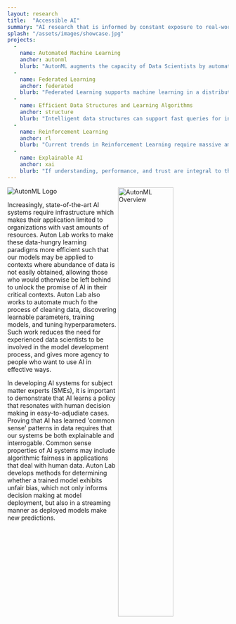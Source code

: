 ```yaml
---
layout: research
title:  "Accessible AI"
summary: "AI research that is informed by constant exposure to real-world, domain-specific constraints including resource limits, privacy considerations, and user trust & understanding." 
splash: "/assets/images/showcase.jpg"
projects:
  - 
    name: Automated Machine Learning
    anchor: autonml
    blurb: "AutonML augments the capacity of Data Scientists by automating searches for plausible modeling process designs. It can help address shortages of qualified personnel and boost productivity of current staff by automatically learning what is learnable from data."
  -
    name: Federated Learning
    anchor: federated
    blurb: "Federated Learning supports machine learning in a distributed manner, by learning on local data and updating global model parameters."
  -
    name: Efficient Data Structures and Learning Algorithms
    anchor: structure
    blurb: "Intelligent data structures can support fast queries for information that may otherwise take a long time to compute, such as temporal scans and robustness guarantees. Efficient  as well as scaling existing learning paradigms."
  -
    name: Reinforcement Learning
    anchor: rl
    blurb: "Current trends in Reinforcement Learning require massive amounts of data and compute power. Work on the Auton Lab makes RL much more efficient and accessible to researchers to push its limits and answer new questions without requiring massive computing infrastructure."
  -
    name: Explainable AI
    anchor: xai
    blurb: "If understanding, performance, and trust are integral to the adoption of AI in new, mission-critical fields, then a model's inability to rationalize its behavior is rate-limiting. If users cannot supervise AI systems, there is a non-trivial chance that AI will inflict otherwise easily preventable harm to humans. Auton Lab develops a variety of tools which are intended to give the developers of AI systems a better understanding of what their models actually learn."
---
```

<img id="autonml" src="{{'/assets/images/AutonML.png' | relative_url}}" alt="AutonML Logo">

<img src="{{'/assets/images/AutonML2.png' | relative_url}}" alt="AutonML Overview" style="float:right;width:50%">


Increasingly, state-of-the-art AI systems require infrastructure which makes their application limited to organizations with vast amounts of resources.
Auton Lab works to make these data-hungry learning paradigms more efficient such that our models may be applied to contexts where abundance of data is not easily obtained, allowing those who would otherwise be left behind to unlock the promise of AI in their critical contexts.
Auton Lab also works to automate much fo the process of cleaning data, discovering learnable parameters, training models, and tuning hyperparameters.
Such work reduces the need for experienced data scientists to be involved in the model development process, and gives more agency to people who want to use AI in effective ways.

In developing AI systems for subject matter experts (SMEs), it is important to demonstrate that AI learns a policy that resonates with human decision making in easy-to-adjudiate cases.
Proving that AI has learned 'common sense' patterns in data requires that our systems be both explainable and interrogable.
Common sense properties of AI systems may include algorithmic fairness in applications that deal with human data.
Auton Lab develops methods for determining whether a trained model exhibits unfair bias, which not only informs decision making at model deployment, but also in a streaming manner as deployed models make new predictions.


<!-- Notes

Ben, Mononito, Nick, ...everyone really

Documentation available at: [https://cmu-ta2.readthedocs.io/en/master/index.html](https://cmu-ta2.readthedocs.io/en/master/index.html)
-->


  
